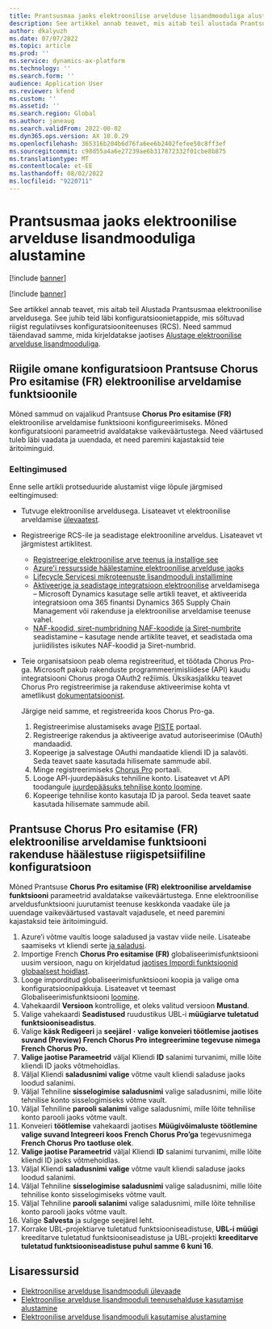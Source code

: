 ```yaml
---
title: Prantsusmaa jaoks elektroonilise arvelduse lisandmooduliga alustamine
description: See artikkel annab teavet, mis aitab teil alustada Prantsusmaa elektroonilise arvelduse lisandmooduliga.
author: dkalyuzh
ms.date: 07/07/2022
ms.topic: article
ms.prod: ''
ms.service: dynamics-ax-platform
ms.technology: ''
ms.search.form: ''
audience: Application User
ms.reviewer: kfend
ms.custom: ''
ms.assetid: ''
ms.search.region: Global
ms.author: janeaug
ms.search.validFrom: 2022-00-02
ms.dyn365.ops.version: AX 10.0.29
ms.openlocfilehash: 365316b204b6d76fa6ee6b2402fefee50c8ff3ef
ms.sourcegitcommit: c98d55a4a6e27239ae6b317872332f01cbe8b875
ms.translationtype: MT
ms.contentlocale: et-EE
ms.lasthandoff: 08/02/2022
ms.locfileid: "9220711"
---
```

# <a name="get-started-with-the-electronic-invoicing-add-on-for-france"></a>Prantsusmaa jaoks elektroonilise arvelduse lisandmooduliga alustamine

[!include [banner](../includes/banner.md)]

[!include [banner](../includes/preview-banner.md)]

See artikkel annab teavet, mis aitab teil Alustada Prantsusmaa elektroonilise arveldusega. See juhib teid läbi konfiguratsioonietappide, mis sõltuvad riigist regulatiivses konfiguratsiooniteenuses (RCS). Need sammud täiendavad samme, mida kirjeldatakse jaotises [Alustage elektroonilise arvelduse lisandmooduliga](e-invoicing-get-started.md).

## <a name="country-specific-configuration-for-french-chorus-pro-submission-fr-electronic-invoicing-feature"></a>Riigile omane konfiguratsioon Prantsuse Chorus Pro esitamise (FR) elektroonilise arveldamise funktsioonile

Mõned sammud on vajalikud Prantsuse **Chorus Pro esitamise (FR)** elektroonilise arveldamise funktsiooni konfigureerimiseks. Mõned konfiguratsiooni parameetrid avaldatakse vaikeväärtustega. Need väärtused tuleb läbi vaadata ja uuendada, et need paremini kajastaksid teie äritoiminguid.

### <a name="prerequisites"></a>Eeltingimused

Enne selle artikli protseduuride alustamist viige lõpule järgmised eeltingimused:

- Tutvuge elektroonilise arveldusega. Lisateavet vt elektroonilise arveldamise [ülevaatest](e-invoicing-service-overview.md).
- Registreerige RCS-ile ja seadistage elektrooniline arveldus. Lisateavet vt järgmistest artiklitest.

    - [Registreerige elektroonilise arve teenus ja installige see](e-invoicing-sign-up-install.md)
    - [Azure'i ressursside häälestamine elektroonilise arvelduse jaoks](e-invoicing-set-up-azure-resources.md)
    - [Lifecycle Servicesi mikroteenuste lisandmooduli installimine](e-invoicing-install-add-in-microservices-lcs.md)
    - [Aktiveerige ja seadistage integratsioon elektroonilise](e-invoicing-activate-setup-integration.md) arveldamisega – Microsoft Dynamics kasutage selle artikli teavet, et aktiveerida integratsioon oma 365 finantsi Dynamics 365 Supply Chain Management või rakenduse ja elektroonilise arveldamise teenuse vahel.
    - [NAF-koodid, siret-numbrid](emea-fra-naf-codes-siret-numbers.md)[ning NAF-koodide ja Siret-numbrite](tasks/fr-00003-naf-codes-siret-numbers.md) seadistamine – kasutage nende artiklite teavet, et seadistada oma juriidilistes isikutes NAF-koodid ja Siret-numbrid. 

- Teie organisatsioon peab olema registreeritud, et töötada Chorus Pro-ga. Microsoft pakub rakenduste programmeerimisliidese (API) kaudu integratsiooni Chorus proga OAuth2 režiimis. Üksikasjalikku teavet Chorus Pro registreerimise ja rakenduse aktiveerimise kohta vt ametlikust [dokumentatsioonist](https://communaute.chorus-pro.gouv.fr/documentation/help-for-api-developers-in-oauth2-mode/).

    Järgige neid samme, et registreerida koos Chorus Pro-ga.

    1. Registreerimise alustamiseks avage [PISTE](https://piste.gouv.fr/en/component/apiportal/registration) portaal. 
    2. Registreerige rakendus ja aktiveerige avatud autoriseerimise (OAuth) mandaadid.
    3. Kopeerige ja salvestage OAuthi mandaatide kliendi ID ja salavõti. Seda teavet saate kasutada hilisemate sammude abil.
    4. Minge registreerimiseks [Chorus Pro](https://portail.chorus-pro.gouv.fr/aife_csm/?id=aife_enrollment) portaali. 
    5. Looge API-juurdepääsuks tehniline konto. Lisateavet vt API toodangule [juurdepääsuks tehnilise konto loomine](https://communaute.chorus-pro.gouv.fr/documentation/creation-of-a-technical-account-for-an-api-access-in-production/).
    6. Kopeerige tehnilise konto kasutaja ID ja parool. Seda teavet saate kasutada hilisemate sammude abil.

## <a name="country-specific-configuration-of-the-application-setup-for-the-french-chorus-pro-submission-fr-electronic-invoicing-feature"></a>Prantsuse Chorus Pro esitamise (FR) elektroonilise arveldamise funktsiooni rakenduse häälestuse riigispetsiifiline konfiguratsioon

Mõned Prantsuse **Chorus Pro esitamise (FR) elektroonilise arveldamise funktsiooni** parameetrid avaldatakse vaikeväärtustega. Enne elektroonilise arveldusfunktsiooni juurutamist teenuse keskkonda vaadake üle ja uuendage vaikeväärtused vastavalt vajadusele, et need paremini kajastaksid teie äritoiminguid.

1. Azure’i võtme vaultis looge saladused ja vastav viide neile. Lisateabe saamiseks vt kliendi serte [ja saladusi](e-invoicing-customer-certificates-secrets.md).
2. Importige French **Chorus Pro esitamise (FR)** globaliseerimisfunktsiooni uusim versioon, nagu on kirjeldatud [jaotises Impordi funktsioonid globaalsest hoidlast](e-invoicing-import-feature-global-repository.md).
3. Looge imporditud globaliseerimisfunktsiooni koopia ja valige oma konfiguratsioonipakkuja. Lisateavet vt teemast Globaliseerimisfunktsiooni [loomine](e-invoicing-create-new-globalization-feature.md).
4. Vahekaardil **Versioon** kontrollige, et oleks valitud versioon **Mustand**.
5. Valige vahekaardi **Seadistused** ruudustikus UBL-i **müügiarve tuletatud funktsiooniseadistus**.
6. Valige **käsk Redigeeri** ja **seejärel** **·** **valige konveieri töötlemise jaotises suvand (Preview) French Chorus Pro** **integreerimine tegevuse nimega French Chorus Pro.**
7. **Valige jaotise Parameetrid** väljal Kliendi **ID** salanimi turvanimi, mille lõite kliendi ID jaoks võtmehoidlas.
8. Väljal Kliendi **saladusnimi valige** võtme vault kliendi saladuse jaoks loodud salanimi.
9. Väljal Tehniline **sisselogimise saladusnimi** valige saladusnimi, mille lõite tehnilise konto sisselogimiseks võtme vault.
10. Väljal Tehniline **parooli salanimi** valige saladusnimi, mille lõite tehnilise konto parooli jaoks võtme vault.
11. Konveieri **töötlemise** vahekaardi jaotises **Müügivõimaluste** **töötlemine valige suvand Integreeri koos French Chorus Pro’ga** tegevusnimega **French Chorus Pro taotluse olek**.
12. **Valige jaotise Parameetrid** väljal Kliendi **ID** salanimi turvanimi, mille lõite kliendi ID jaoks võtmehoidlas.
13. Väljal Kliendi **saladusnimi valige** võtme vault kliendi saladuse jaoks loodud salanimi.
14. Väljal Tehniline **sisselogimise saladusnimi** valige saladusnimi, mille lõite tehnilise konto sisselogimiseks võtme vault.
15. Väljal Tehniline **parooli salanimi** valige saladusnimi, mille lõite tehnilise konto parooli jaoks võtme vault.
16. Valige **Salvesta** ja sulgege seejärel leht.
17. Korrake UBL-projektiarve tuletatud funktsiooniseadistuse, **UBL-i** **müügi** kreeditarve tuletatud funktsiooniseadistuse ja UBL-projekti **kreeditarve tuletatud funktsiooniseadistuse puhul samme 6 kuni 16**.

## <a name="additional-resources"></a>Lisaressursid

- [Elektroonilise arvelduse lisandmooduli ülevaade](e-invoicing-service-overview.md)
- [Elektroonilise arvelduse lisandmooduli teenusehalduse kasutamise alustamine](e-invoicing-get-started-service-administration.md)
- [Elektroonilise arvelduse lisandmooduli kasutamise alustamine](e-invoicing-get-started.md)
